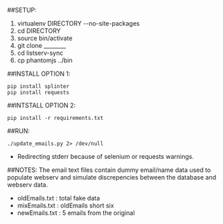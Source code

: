##SETUP:
1. virtualenv DIRECTORY --no-site-packages
2. cd DIRECTORY
3. source bin/activate
4. git clone ________
5. cd listserv-sync
6. cp phantomjs ../bin

##INSTALL OPTION 1:
```
pip install splinter
pip install requests
```

##INTSTALL OPTION 2:
```
pip install -r requirements.txt
```

##RUN:
```
./update_emails.py 2> /dev/null
```

* Redirecting stderr because of selenium or requests warnings.

##NOTES:
The email text files contain dummy email/name data used
to populate webserv and simulate discrepencies between the
database and webserv data.

* oldEmails.txt : total fake data
* mixEmails.txt : oldEmails short six 
* newEmails.txt : 5 emails from the original
